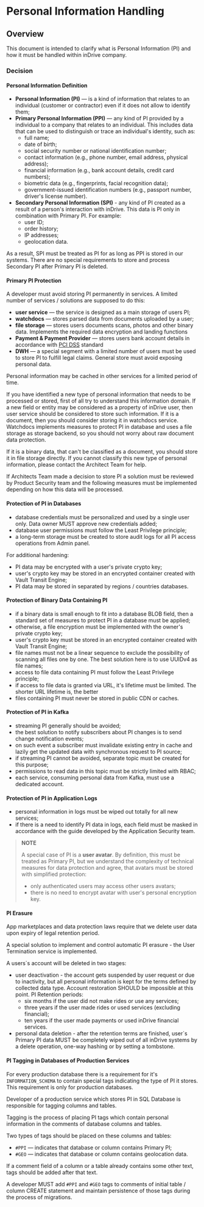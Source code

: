 # Personal Information Handling


## Overview

This document is intended to clarify what is Personal Information (PI) and how it must be handled within inDrive company.


### Decision


#### Personal Information Definition

* **Personal Information (PI)** — is a kind of information that relates to an individual (customer or contractor) even if it does not allow to identify them;
* **Primary Personal Information (PPI)** — any kind of PI provided by a individual to a company that relates to an individual. This includes data that can be used to distinguish or trace an individual's identity, such as:
  * full name;
  * date of birth;
  * social security number or national identification number;
  * contact information (e.g., phone number, email address, physical address);
  * financial information (e.g., bank account details, credit card numbers);
  * biometric data (e.g., fingerprints, facial recognition data);
  * government-issued identification numbers (e.g., passport number, driver's license number).
* **Secondary Personal Information (SPI)** - any kind of PI created as a result of a person's interaction with inDrive. This data is PI only in combination with Primary PI. For example:
  * user ID;
  * order history;
  * IP addresses;
  * geolocation data.

As a result, SPI must be treated as PI for as long as PPI is stored in our systems. There are no special requirements to store and process Secondary PI after Primary PI is deleted.


#### Primary PI Protection

A developer must avoid storing PI permanently in services. A limited number of services / solutions are supposed to do this:

* **user service** — the service is designed as a main storage of users PI;
* **watchdocs** — stores parsed data from documents uploaded by a user;
* **file storage** — stores users documents scans, photos and other binary data. Implements the required data encryption and landing functions
* **Payment & Payment Provider** — stores users bank account details in accordance with [PCI DSS](https://www.pcisecuritystandards.org/standards/) standard
* **DWH** — a special segment with a limited number of users must be used to store PI to fulfill legal claims. General store must avoid exposing personal data.

Personal information may be cached in other services for a limited period of time.

If you have identified a new type of personal information that needs to be processed or stored, first of all try to understand this information domain. If a new field or entity may be considered as a property of inDrive user, then user service should be considered to store such information. If it is a document, then you should consider storing it in watchdocs service. Watchdocs implements measures to protect PI in database and uses a file storage as storage backend, so you should not worry about raw document data protection.

If it is a binary data, that can't be classified as a document, you should store it in file storage directly. If you cannot classify this new type of
personal information, please contact the Architect Team for help.

If Architects Team made a decision to store PI a solution must be reviewed by Product Security team and the following measures must be implemented depending on how this data will be processed.


#### Protection of PI in Databases

* database credentials must be personalized and used by a single user only. Data owner MUST approve new credentials added;
* database user permissions must follow the Least Privilege principle;
* a long-term storage must be created to store audit logs for all PI access operations from Admin panel.

For additional hardening:

* PI data may be encrypted with a user's private crypto key;
* user's crypto key may be stored in an encrypted container created with Vault Transit Engine;
* PI data may be stored in separated by regions / countries databases.


#### Protection of Binary Data Containing PI

* if a binary data is small enough to fit into a database BLOB field, then a standard set of measures to protect PI in a database must be applied;
* otherwise, a file encryption must be implemented with the owner's private crypto key;
* user's crypto key must be stored in an encrypted container created with Vault Transit Engine;
* file names must not be a linear sequence to exclude the possibility of scanning all files one by one. The best solution here is to use UUIDv4 as file names;
* access to file data containing PI must follow the Least Privilege principle;
* if access to file data is granted via URL, it's lifetime must be limited. The shorter URL lifetime is, the better
* files containing PI must never be stored in public CDN or caches.


#### Protection of PI in Kafka

* streaming PI generally should be avoided;
* the best solution to notify subscribers about PI changes is to send change notification events;
* on such event a subscriber must invalidate existing entry in cache and lazily get the updated data with synchronous request to PI source;
* if streaming PI cannot be avoided, separate topic must be created for this purpose;
* permissions to read data in this topic must be strictly limited with RBAC;
* each service, consuming personal data from Kafka, must use a dedicated account.


#### Protection of PI in Application Logs

* personal information in logs must be wiped out totally for all new services;
* if there is a need to identify PI data in logs, each field must be masked in accordance with the guide developed by the Application Security team.

> **NOTE**  
> 
> A special case of PI is a **user avatar**. By definition, this must be treated as Primary PI, but we understand the complexity of technical measures for data protection and agree, that avatars must be stored with simplified protection:
> 
>  * only authenticated users may access other users avatars;
>  * there is no need to encrypt avatar with user's personal encryption key.


#### PI Erasure

App marketplaces and data protection laws require that we delete user data upon expiry of legal retention period.

A special solution to implement and control automatic PI erasure - the User Termination service is implemented.

A users`s account will be deleted in two stages:

* user deactivation - the account gets suspended by user request or due to inactivity, but all personal information is kept for the terms defined by collected data type. Account restoration SHOULD be impossible at this point. PI Retention periods:
  * six months if the user did not make rides or use any services;
  * three years if the user made rides or used services (excluding financial);
  * ten years if the user made payments or used inDrive financial services.
* personal data deletion - after the retention terms are finished, user`s Primary PI data MUST be completely wiped out of all inDrive systems by a delete operation, one-way hashing or by setting a tombstone.


#### PI Tagging in Databases of Production Services

For every production database there is a requirement for it's `INFORMATION_SCHEMA` to contain special tags indicating the type of PI it stores. This requirement is only for production databases.

Developer of a production service which stores PI in SQL Database is responsible for tagging columns and tables.

Tagging is the process of placing PI tags which contain personal information in the comments of database columns and tables.

Two types of tags should be placed on these columns and tables:

* `#PPI` — indicates that database or column contains Primary PI;
* `#GEO` — indicates that database or column contains geolocation data.

If a comment field of a column or a table already contains some other text, tags should be added after that text.

A developer MUST add `#PPI` and `#GEO` tags to comments of initial table / column CREATE statement and maintain persistence of those tags during the process of migrations.
